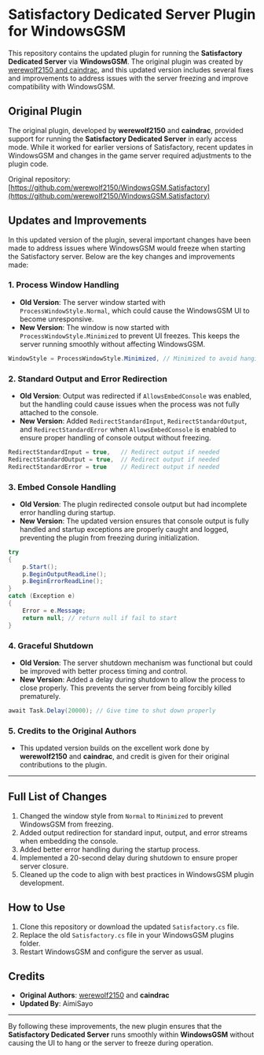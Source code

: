 
# Satisfactory Dedicated Server Plugin for WindowsGSM

This repository contains the updated plugin for running the **Satisfactory Dedicated Server** via **WindowsGSM**. The original plugin was created by [werewolf2150 and caindrac](https://github.com/werewolf2150/WindowsGSM.Satisfactory), and this updated version includes several fixes and improvements to address issues with the server freezing and improve compatibility with WindowsGSM.

## Original Plugin

The original plugin, developed by **werewolf2150** and **caindrac**, provided support for running the **Satisfactory Dedicated Server** in early access mode. While it worked for earlier versions of Satisfactory, recent updates in WindowsGSM and changes in the game server required adjustments to the plugin code.

Original repository: [https://github.com/werewolf2150/WindowsGSM.Satisfactory](https://github.com/werewolf2150/WindowsGSM.Satisfactory)

## Updates and Improvements

In this updated version of the plugin, several important changes have been made to address issues where WindowsGSM would freeze when starting the Satisfactory server. Below are the key changes and improvements made:

### 1. **Process Window Handling**
   - **Old Version**: The server window started with `ProcessWindowStyle.Normal`, which could cause the WindowsGSM UI to become unresponsive.
   - **New Version**: The window is now started with `ProcessWindowStyle.Minimized` to prevent UI freezes. This keeps the server running smoothly without affecting WindowsGSM.

   ```csharp
   WindowStyle = ProcessWindowStyle.Minimized, // Minimized to avoid hanging UI
   ```

### 2. **Standard Output and Error Redirection**
   - **Old Version**: Output was redirected if `AllowsEmbedConsole` was enabled, but the handling could cause issues when the process was not fully attached to the console.
   - **New Version**: Added `RedirectStandardInput`, `RedirectStandardOutput`, and `RedirectStandardError` when `AllowsEmbedConsole` is enabled to ensure proper handling of console output without freezing.

   ```csharp
   RedirectStandardInput = true,   // Redirect output if needed
   RedirectStandardOutput = true,  // Redirect output if needed
   RedirectStandardError = true    // Redirect output if needed
   ```

### 3. **Embed Console Handling**
   - **Old Version**: The plugin redirected console output but had incomplete error handling during startup.
   - **New Version**: The updated version ensures that console output is fully handled and startup exceptions are properly caught and logged, preventing the plugin from freezing during initialization.

   ```csharp
   try
   {
       p.Start();
       p.BeginOutputReadLine();
       p.BeginErrorReadLine();
   }
   catch (Exception e)
   {
       Error = e.Message;
       return null; // return null if fail to start
   }
   ```

### 4. **Graceful Shutdown**
   - **Old Version**: The server shutdown mechanism was functional but could be improved with better process timing and control.
   - **New Version**: Added a delay during shutdown to allow the process to close properly. This prevents the server from being forcibly killed prematurely.

   ```csharp
   await Task.Delay(20000); // Give time to shut down properly
   ```

### 5. **Credits to the Original Authors**
   - This updated version builds on the excellent work done by **werewolf2150** and **caindrac**, and credit is given for their original contributions to the plugin.

---

## Full List of Changes

1. Changed the window style from `Normal` to `Minimized` to prevent WindowsGSM from freezing.
2. Added output redirection for standard input, output, and error streams when embedding the console.
3. Added better error handling during the startup process.
4. Implemented a 20-second delay during shutdown to ensure proper server closure.
5. Cleaned up the code to align with best practices in WindowsGSM plugin development.

## How to Use

1. Clone this repository or download the updated `Satisfactory.cs` file.
2. Replace the old `Satisfactory.cs` file in your WindowsGSM plugins folder.
3. Restart WindowsGSM and configure the server as usual.

## Credits

- **Original Authors**: [werewolf2150](https://github.com/werewolf2150) and **caindrac**
- **Updated By**: AimiSayo

---

By following these improvements, the new plugin ensures that the **Satisfactory Dedicated Server** runs smoothly within **WindowsGSM** without causing the UI to hang or the server to freeze during operation.
